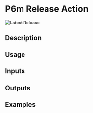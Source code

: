 # P6m Release Action

![Latest Release](https://img.shields.io/github/v/release/p6m-actions/p6m-release-action?style=flat-square&label=Latest%20Release&color=blue)

## Description

## Usage

## Inputs

## Outputs

## Examples